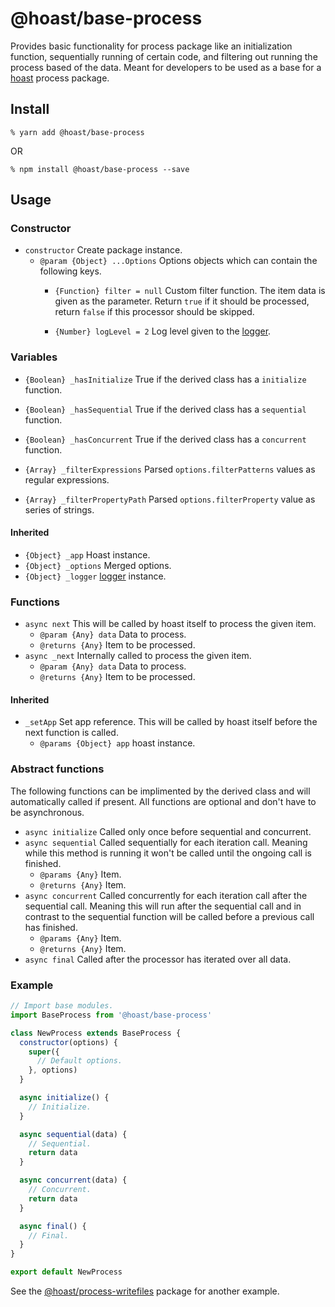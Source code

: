 # @hoast/base-process

Provides basic functionality for process package like an initialization function, sequentially running of certain code, and filtering out running the process based of the data. Meant for developers to be used as a base for a [hoast](https://hoast.js.org) process package.

## Install

```
% yarn add @hoast/base-process
```

OR

```
% npm install @hoast/base-process --save
```
## Usage

### Constructor

- `constructor` Create package instance.
  - `@param {Object} ...Options` Options objects which can contain the following keys.
    - `{Function} filter = null` Custom filter function. The item data is given as the parameter. Return `true` if it should be processed, return `false` if this processor should be skipped.

    - `{Number} logLevel = 2` Log level given to the [logger](https://github.com/hoast/hoast/tree/master/packages/utils#logger.js).

### Variables

- `{Boolean} _hasInitialize` True if the derived class has a `initialize` function.
- `{Boolean} _hasSequential` True if the derived class has a `sequential` function.
- `{Boolean} _hasConcurrent` True if the derived class has a `concurrent` function.

- `{Array} _filterExpressions` Parsed `options.filterPatterns` values as regular expressions.
- `{Array} _filterPropertyPath` Parsed `options.filterProperty` value as series of strings.

#### Inherited

- `{Object} _app` Hoast instance.
- `{Object} _options` Merged options.
- `{Object} _logger` [logger](https://github.com/hoast/hoast/tree/master/packages/utils#logger.js) instance.

### Functions

- `async next` This will be called by hoast itself to process the given item.
  - `@param {Any} data` Data to process.
  - `@returns {Any}` Item to be processed.
- `async _next` Internally called to process the given item.
  - `@param {Any} data` Data to process.
  - `@returns {Any}` Item to be processed.

#### Inherited

- `_setApp` Set app reference. This will be called by hoast itself before the next function is called.
  - `@params {Object} app` hoast instance.

### Abstract functions

The following functions can be implimented by the derived class and will automatically called if present. All functions are optional and don't have to be asynchronous.

- `async initialize` Called only once before sequential and concurrent.
- `async sequential` Called sequentially for each iteration call. Meaning while this method is running it won't be called until the ongoing call is finished.
  - `@params {Any}` Item.
  - `@returns {Any}` Item.
- `async concurrent` Called concurrently for each iteration call after the sequential call. Meaning this will run after the sequential call and in contrast to the sequential function will be called before a previous call has finished.
  - `@params {Any}` Item.
  - `@returns {Any}` Item.
- `async final` Called after the processor has iterated over all data.

### Example

```JavaScript
// Import base modules.
import BaseProcess from '@hoast/base-process'

class NewProcess extends BaseProcess {
  constructor(options) {
    super({
      // Default options.
    }, options)
  }

  async initialize() {
    // Initialize.
  }

  async sequential(data) {
    // Sequential.
    return data
  }

  async concurrent(data) {
    // Concurrent.
    return data
  }

  async final() {
    // Final.
  }
}

export default NewProcess
```

See the [@hoast/process-writefiles](https://github.com/hoast/hoast/tree/master/packages/process-writefiles#readme) package for another example.
